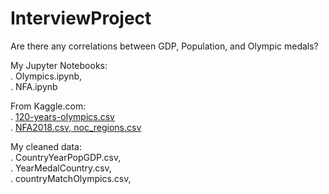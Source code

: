 # InterviewProject
Are there any correlations between GDP, Population, and Olympic medals?

My Jupyter Notebooks: <br>
.  Olympics.ipynb,  
.  NFA.ipynb  


From Kaggle.com: <br>
.  [120-years-olympics.csv](https://www.kaggle.com/heesoo37/120-years-of-olympic-history-athletes-and-results)  
.  [NFA2018.csv, noc_regions.csv](https://www.kaggle.com/footprintnetwork/national-footprint-accounts-2018)



My cleaned data: <br>
.  CountryYearPopGDP.csv,  
.  YearMedalCountry.csv,  
.  countryMatchOlympics.csv,  
